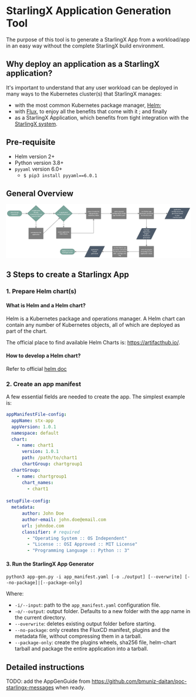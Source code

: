 # StarlingX Application Generation Tool

The purpose of this tool is to generate a StarlingX App from a workload/app
in an easy way without the complete StarlingX build environment.

## Why deploy an application as a StarlingX application?

It's important to understand that any user workload can be deployed in many
ways to the Kubernetes cluster(s) that StarlingX manages:

- with the most common Kubernetes package manager, [Helm](https://helm.sh/);
- with [Flux](https://fluxcd.io/), to enjoy all the benefits that come with it
; and finally
- as a StarlingX Application, which benefits from tight integration with the
  [StarlingX system](https://opendev.org/starlingx/config).

## Pre-requisite

- Helm version 2+
- Python version 3.8+
- `pyyaml` version 6.0+
  - `$ pip3 install pyyaml==6.0.1`

## General Overview

![app flowchart](/.etc/app-gen-tool.jpeg)

## 3 Steps to create a Starlingx App

### 1. Prepare Helm chart(s)

#### What is Helm and a Helm chart?

Helm is a Kubernetes package and operations manager. A Helm chart can contain
any number of Kubernetes objects, all of which are deployed as part of the
chart.

The official place to find available Helm Charts is: https://artifacthub.io/.

#### How to develop a Helm chart?

Refer to official [helm doc](https://helm.sh/docs/)

### 2. Create an app manifest

A few essential fields are needed to create the app. The simplest
example is:

```yaml
appManifestFile-config:
  appName: stx-app
  appVersion: 1.0.1
  namespace: default
  chart:
    - name: chart1
      version: 1.0.1
      path: /path/to/chart1
      chartGroup: chartgroup1
  chartGroup:
    - name: chartgroup1
      chart_names:
        - chart1

setupFile-config:
  metadata: 
      author: John Doe
      author-email: john.doe@email.com
      url: johndoe.com
      classifier: # required
        - "Operating System :: OS Independent"
        - "License :: OSI Approved :: MIT License"
        - "Programming Language :: Python :: 3"
```

#### 3. Run the StarlingX App Generator

```shell
python3 app-gen.py -i app_manifest.yaml [-o ./output] [--overwrite] [--no-package]|[--package-only]
```

Where:

- `-i/--input`: path to the `app_manifest.yaml` configuration file.
- `-o/--output`: output folder. Defaults to a new folder with the app name in
  the current directory.
- `--overwrite`: deletes existing output folder before starting.
- `--no-package`: only creates the FluxCD manifest, plugins and the
  metadata file, without compressing them in a tarball.
- `--package-only`: create the plugins wheels, sha256 file, helm-chart tarball
  and package the entire application into a tarball.

## Detailed instructions

TODO: add the AppGenGuide from https://github.com/bmuniz-daitan/poc-starlingx-messages
when ready.